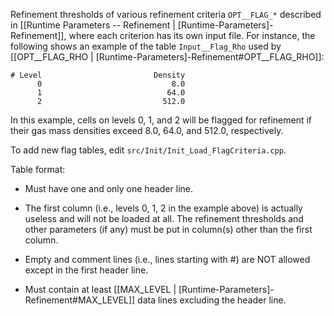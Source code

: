 Refinement thresholds of various refinement criteria `OPT__FLAG_*`
described in [[Runtime Parameters -- Refinement | [Runtime-Parameters]-Refinement]],
where each criterion has its own input file.
For instance, the following shows an example of the table `Input__Flag_Rho`
used by [[OPT__FLAG_RHO | [Runtime-Parameters]-Refinement#OPT__FLAG_RHO]]:

```
# Level                         Density
      0                             8.0
      1                            64.0
      2                           512.0
```

In this example, cells on levels 0, 1, and 2 will be flagged for
refinement if their gas mass densities exceed 8.0, 64.0, and 512.0,
respectively.

To add new flag tables, edit `src/Init/Init_Load_FlagCriteria.cpp`.

Table format:

* Must have one and only one header line.

* The first column (i.e., levels 0, 1, 2 in the example above)
is actually useless and will not be loaded at all. The refinement
thresholds and other parameters (if any) must be put in column(s)
other than the first column.

* Empty and comment lines (i.e., lines starting with #) are NOT allowed
except in the first header line.

* Must contain at least [[MAX_LEVEL | [Runtime-Parameters]-Refinement#MAX_LEVEL]]
data lines excluding the header line.
